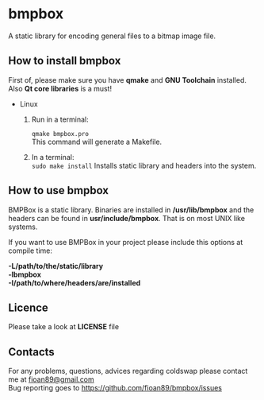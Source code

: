 bmpbox
======

A static library for encoding general files to a bitmap image file.  

How to install **bmpbox**
----------------
First of, please make sure you have **qmake** and **GNU Toolchain** installed.  
Also **Qt core libraries** is a must!

* Linux
  1. Run in a terminal:

     <code>qmake bmpbox.pro</code>  
     This command will generate a Makefile.
  2. In a terminal:  
     <code>sudo make install</code>
     Installs static library and headers into the system.


How to use **bmpbox**
-----------------------
BMPBox is a static library. Binaries are installed in <b>/usr/lib/bmpbox</b> and 
the headers can be found in <b>usr/include/bmpbox</b>. That is on most UNIX like systems.  
  
If you want to use BMPBox in your project please include this options at compile time:  
  
  <b>-L/path/to/the/static/library</b>  
  <b>-lbmpbox</b>  
  <b>-I/path/to/where/headers/are/installed</b>   
    
    
Licence
-------
Please take a look at **LICENSE** file

Contacts
--------

For any problems, questions, advices regarding coldswap please contact me at fioan89@gmail.com  
Bug reporting goes to https://github.com/fioan89/bmpbox/issues
